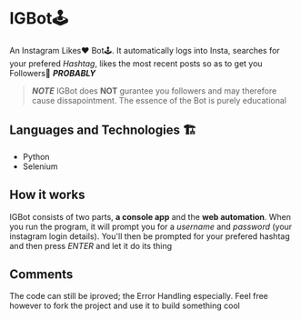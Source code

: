 # IGBot🕹
An Instagram Likes❤ Bot🕹.
It automatically logs into Insta, searches for your prefered _Hashtag_, likes the most recent posts so as to get you Followers🎊 _**PROBABLY**_

> _**NOTE**_
> IGBot does **NOT** gurantee you followers and may therefore cause dissapointment. The essence of the Bot is purely educational

## Languages and Technologies 🏗
* Python
* Selenium

## How it works
IGBot consists of two parts, **a console app** and the **web automation**. 
When you run the program, it will prompt you for a _username_ and _password_ (your instagram login details).
You'll then be prompted for your prefered hashtag and then press *ENTER* and let it do its thing

## Comments
The code can still be iproved; the Error Handling especially. Feel free however to fork the project and use it to build something cool
